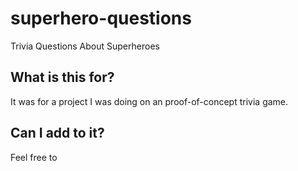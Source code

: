 # superhero-questions
Trivia Questions About Superheroes
## What is this for?
It was for a project I was doing on an proof-of-concept trivia game.
## Can I add to it?
Feel free to
